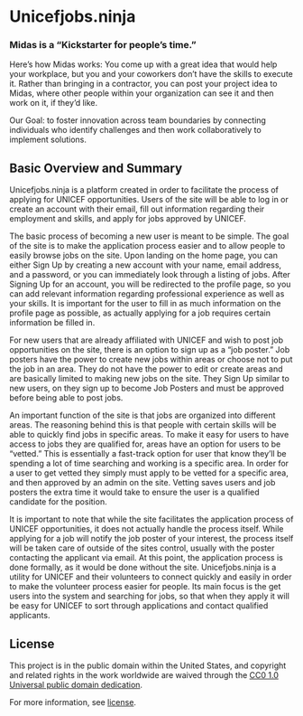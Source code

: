 Unicefjobs.ninja
=====

### Midas is a “Kickstarter for people’s time.”

Here’s how Midas works: You come up with a great idea that would help your workplace, but you and your coworkers don’t have the skills to execute it. Rather than bringing in a contractor, you can post your project idea to Midas, where other people within your organization can see it and then work on it, if they’d like.

Our Goal: to foster innovation across team boundaries by connecting individuals who identify challenges and then work collaboratively to implement solutions.

Basic Overview and Summary
--------------------------

Unicefjobs.ninja is a platform created in order to facilitate the process of applying for UNICEF opportunities. Users of the site will be able to log in or create an account with their email, fill out information regarding their employment and skills, and apply for jobs approved by UNICEF.

The basic process of becoming a new user is meant to be simple. The goal of the site is to make the application process easier and to allow people to easily browse jobs on the site. Upon landing on the home page, you can either Sign Up by creating a new account with your name, email address, and a password, or you can immediately look through a listing of jobs. After Signing Up for an account, you will be redirected to the profile page, so you can add relevant information regarding professional experience as well as your skills. It is important for the user to fill in as much information on the profile page as possible, as actually applying for a job requires certain information be filled in.

For new users that are already affiliated with UNICEF and wish to post job opportunities on the site, there is an option to sign up as a “job poster.” Job posters have the power to create new jobs within areas or choose not to put the job in an area. They do not have the power to edit or create areas and are basically limited to making new jobs on the site. They Sign Up similar to new users, on they sign up to become Job Posters and must be approved before being able to post jobs.

An important function of the site is that jobs are organized into different areas. The reasoning behind this is that people with certain skills will be able to quickly find jobs in specific areas. To make it easy for users to have access to jobs they are qualified for, areas have an option for users to be “vetted.” This is essentially a fast-track option for user that know they’ll be spending a lot of time searching and working is a specific area. In order for a user to get vetted they simply must apply to be vetted for a specific area, and then approved by an admin on the site. Vetting saves users and job posters the extra time it would take to ensure the user is a qualified candidate for the position.

It is important to note that while the site facilitates the application process of UNICEF opportunities, it does not actually handle the process itself. While applying for a job will notify the job poster of your interest, the process itself will be taken care of outside of the sites control, usually with the poster contacting the applicant via email. At this point, the application process is done formally, as it would be done without the site.
Unicefjobs.ninja is a utility for UNICEF and their volunteers to connect quickly and easily in order to make the volunteer process easier for people. Its main focus is the get users into the system and searching for jobs, so that when they apply it will be easy for UNICEF to sort through applications and contact qualified applicants. 




## License

This project is in the public domain within the United States, and
copyright and related rights in the work worldwide are waived through
the [CC0 1.0 Universal public domain dedication](https://creativecommons.org/publicdomain/zero/1.0/).

For more information, see [license](https://github.com/18F/midas/blob/devel/LICENSE.md).


